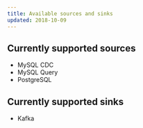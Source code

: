 ```yaml
---
title: Available sources and sinks
updated: 2018-10-09
---
```



## Currently supported sources

- MySQL CDC
- MySQL Query
- PostgreSQL


## Currently supported sinks

- Kafka

